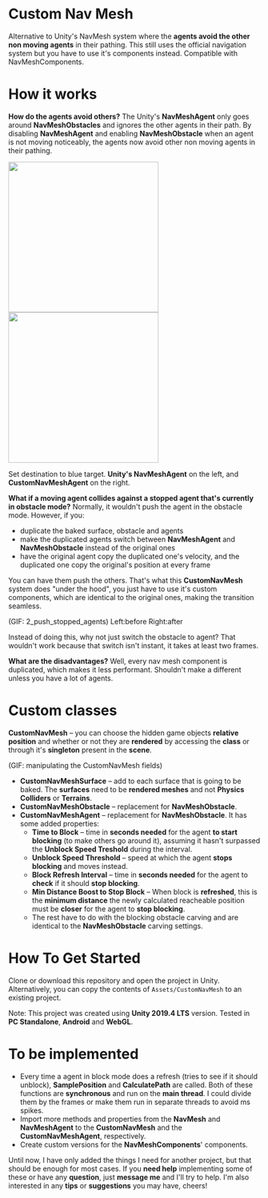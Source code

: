 # Custom Nav Mesh

Alternative to Unity's NavMesh system where the __agents avoid the other non moving agents__ in their pathing. This still uses the official navigation system but you have to use it's components instead. Compatible with NavMeshComponents.

# How it works

__How do the agents avoid others?__ The Unity's __NavMeshAgent__ only goes around __NavMeshObstacles__ and ignores the other agents in their path. By disabling __NavMeshAgent__ and enabling __NavMeshObstacle__ when an agent is not moving noticeably, the agents now avoid other non moving agents in their pathing.

<p float="left">
  <img src="Assets/GIFs/1_before.gif" width="300"/>
  <img src="Assets/GIFs/1_after.gif" width="300"/> 
  <p>Set destination to blue target. <b>Unity's NavMeshAgent</b> on the left, and <b>CustomNavMeshAgent</b> on the right.</p>
</p>

__What if a moving agent collides against a stopped agent that's currently in obstacle mode?__ Normally, it wouldn't push the agent in the obstacle mode. However, if you:
* duplicate the baked surface, obstacle and agents
* make the duplicated agents switch between __NavMeshAgent__ and __NavMeshObstacle__ instead of the original ones
* have the original agent copy the duplicated one's velocity, and the duplicated one copy the original's position at every frame

You can have them push the others. That's what this __CustomNavMesh__ system does "under the hood", you just have to use it's custom components, which are identical to the original ones, making the transition seamless.

(GIF: 2_push_stopped_agents) Left:before Right:after

Instead of doing this, why not just switch the obstacle to agent? That wouldn't work because that switch isn't instant, it takes at least two frames.

__What are the disadvantages?__ Well, every nav mesh component is duplicated, which makes it less performant. Shouldn't make a different unless you have a lot of agents. 

# Custom classes

__CustomNavMesh__ – you can choose the hidden game objects __relative position__ and whether or not they are __rendered__ by accessing the __class__ or through it's __singleton__ present in the __scene__.

(GIF: manipulating the CustomNavMesh fields)

* __CustomNavMeshSurface__ – add to each surface that is going to be baked. The __surfaces__ need to be __rendered meshes__ and not __Physics Colliders__ or __Terrains__.
* __CustomNavMeshObstacle__ – replacement for __NavMeshObstacle__.
* __CustomNavMeshAgent__ – replacement for __NavMeshObstacle__. It has some added properties:
  * __Time to Block__ – time in __seconds needed__ for the agent __to start blocking__ (to make others go around it),  assuming it hasn't surpassed the __Unblock Speed Treshold__ during the interval.
  * __Unblock Speed Threshold__ – speed at which the agent __stops blocking__ and moves instead.
  * __Block Refresh Interval__ – time in __seconds needed__ for the agent to __check__ if it should __stop blocking__.
  * __Min Distance Boost to Stop Block__ – When block is __refreshed__, this is the __minimum distance__ the newly calculated reacheable position must be __closer__ for the agent to __stop blocking__.
  * The rest have to do with the blocking obstacle carving and are identical to the __NavMeshObstacle__ carving settings.

# How To Get Started

Clone or download this repository and open the project in Unity.
Alternatively, you can copy the contents of `Assets/CustomNavMesh` to an existing project.

Note: This project was created using __Unity 2019.4 LTS__ version. Tested in __PC Standalone__, __Android__ and __WebGL__.

# To be implemented

* Every time a agent in block mode does a refresh (tries to see if it should unblock), __SamplePosition__ and __CalculatePath__ are called. Both of these functions are __synchronous__ and run on the __main thread__. I could divide them by the frames or make them run in separate threads to avoid ms spikes.
* Import more methods and properties from the __NavMesh__ and __NavMeshAgent__ to the __CustomNavMesh__ and the __CustomNavMeshAgent__, respectively. 
* Create custom versions for the __NavMeshComponents__' components.

Until now, I have only added the things I need for another project, but that should be enough for most cases. If you __need help__ implementing some of these or have any __question__, just __message me__ and I'll try to help. I'm also interested in any __tips__ or __suggestions__ you may have, cheers!
